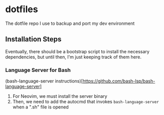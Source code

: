 # dotfiles
The dotfile repo I use to backup and port my dev environment

## Installation Steps
Eventually, there should be a bootstrap script to install the necessary dependencies, but until then, I'm just keeping track of them here.

### Language Server for Bash
(bash-language-server instructions)[https://github.com/bash-lsp/bash-language-server]
1. For Neovim, we must install the server binary
2. Then, we need to add the autocmd that invokes `bash-language-server` when a ".sh" file is opened

